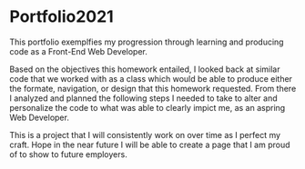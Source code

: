 # Portfolio2021
This portfolio exemplfies my progression through learning and 
producing code as a Front-End Web Developer. 

Based on the objectives this homework entailed, I looked back at similar code that we worked with 
as a class which would be able to produce either the formate, navigation, or design that this
homework requested. From there I analyzed and planned the following steps I needed to take to alter and 
personalize the code to what was able to clearly impict me, as an aspring Web Developer. 

This is a project that I will consistently work on over time as I perfect my craft. Hope in the near 
future I will be able to create a page that I am proud of to show
to future employers. 
